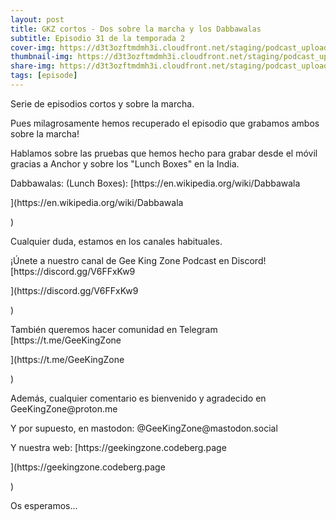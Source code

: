 ```yaml
---
layout: post
title: GKZ cortos - Dos sobre la marcha y los Dabbawalas
subtitle: Episodio 31 de la temporada 2
cover-img: https://d3t3ozftmdmh3i.cloudfront.net/staging/podcast_uploaded_episode/14743809/14743809-1691161639360-abdb9a7ebfc82.jpg
thumbnail-img: https://d3t3ozftmdmh3i.cloudfront.net/staging/podcast_uploaded_episode/14743809/14743809-1691161639360-abdb9a7ebfc82.jpg
share-img: https://d3t3ozftmdmh3i.cloudfront.net/staging/podcast_uploaded_episode/14743809/14743809-1691161639360-abdb9a7ebfc82.jpg
tags: [episode]
---
```


<p>Serie de episodios cortos y sobre la marcha.</p>
<p>Pues milagrosamente hemos recuperado el episodio que grabamos ambos sobre la marcha!</p>
<p>Hablamos sobre las pruebas que hemos hecho para grabar desde el móvil gracias a Anchor y sobre los "Lunch Boxes" en la India.</p>
<p>Dabbawalas: (Lunch Boxes): [https://en.wikipedia.org/wiki/Dabbawala</p>](https://en.wikipedia.org/wiki/Dabbawala</p>)
<p>Cualquier duda, estamos en los canales habituales.</p>
<p>¡Únete a nuestro canal de Gee King Zone Podcast en Discord! [https://discord.gg/V6FFxKw9</p>](https://discord.gg/V6FFxKw9</p>)
<p>También queremos hacer comunidad en Telegram [https://t.me/GeeKingZone</p>](https://t.me/GeeKingZone</p>)
<p>Además, cualquier comentario es bienvenido y agradecido en GeeKingZone@proton.me</p>
<p>Y por supuesto, en mastodon: @GeeKingZone@mastodon.social</p>
<p>Y nuestra web: [https://geekingzone.codeberg.page</p>](https://geekingzone.codeberg.page</p>)
<p>Os esperamos...</p>

